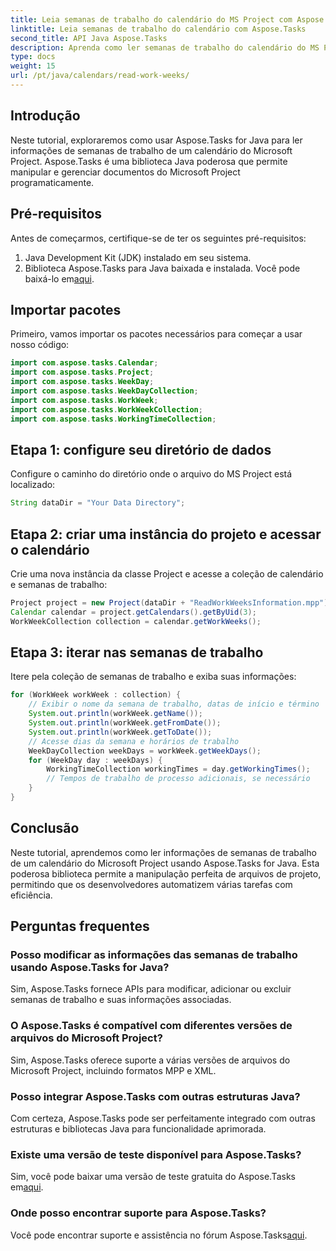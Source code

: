 ```yaml
---
title: Leia semanas de trabalho do calendário do MS Project com Aspose.Tasks
linktitle: Leia semanas de trabalho do calendário com Aspose.Tasks
second_title: API Java Aspose.Tasks
description: Aprenda como ler semanas de trabalho do calendário do MS Project usando Aspose.Tasks for Java. Obtenha instruções passo a passo neste tutorial abrangente.
type: docs
weight: 15
url: /pt/java/calendars/read-work-weeks/
---
```

## Introdução
Neste tutorial, exploraremos como usar Aspose.Tasks for Java para ler informações de semanas de trabalho de um calendário do Microsoft Project. Aspose.Tasks é uma biblioteca Java poderosa que permite manipular e gerenciar documentos do Microsoft Project programaticamente.
## Pré-requisitos
Antes de começarmos, certifique-se de ter os seguintes pré-requisitos:
1. Java Development Kit (JDK) instalado em seu sistema.
2.  Biblioteca Aspose.Tasks para Java baixada e instalada. Você pode baixá-lo em[aqui](https://releases.aspose.com/tasks/java/).
## Importar pacotes
Primeiro, vamos importar os pacotes necessários para começar a usar nosso código:
```java
import com.aspose.tasks.Calendar;
import com.aspose.tasks.Project;
import com.aspose.tasks.WeekDay;
import com.aspose.tasks.WeekDayCollection;
import com.aspose.tasks.WorkWeek;
import com.aspose.tasks.WorkWeekCollection;
import com.aspose.tasks.WorkingTimeCollection;
```
## Etapa 1: configure seu diretório de dados
Configure o caminho do diretório onde o arquivo do MS Project está localizado:
```java
String dataDir = "Your Data Directory";
```
## Etapa 2: criar uma instância do projeto e acessar o calendário
Crie uma nova instância da classe Project e acesse a coleção de calendário e semanas de trabalho:
```java
Project project = new Project(dataDir + "ReadWorkWeeksInformation.mpp");
Calendar calendar = project.getCalendars().getByUid(3);
WorkWeekCollection collection = calendar.getWorkWeeks();
```
## Etapa 3: iterar nas semanas de trabalho
Itere pela coleção de semanas de trabalho e exiba suas informações:
```java
for (WorkWeek workWeek : collection) {
    // Exibir o nome da semana de trabalho, datas de início e término
    System.out.println(workWeek.getName());
    System.out.println(workWeek.getFromDate());
    System.out.println(workWeek.getToDate());
    // Acesse dias da semana e horários de trabalho
    WeekDayCollection weekDays = workWeek.getWeekDays();
    for (WeekDay day : weekDays) {
        WorkingTimeCollection workingTimes = day.getWorkingTimes();
        // Tempos de trabalho de processo adicionais, se necessário
    }
}
```
## Conclusão
Neste tutorial, aprendemos como ler informações de semanas de trabalho de um calendário do Microsoft Project usando Aspose.Tasks for Java. Esta poderosa biblioteca permite a manipulação perfeita de arquivos de projeto, permitindo que os desenvolvedores automatizem várias tarefas com eficiência.
## Perguntas frequentes
### Posso modificar as informações das semanas de trabalho usando Aspose.Tasks for Java?
Sim, Aspose.Tasks fornece APIs para modificar, adicionar ou excluir semanas de trabalho e suas informações associadas.
### O Aspose.Tasks é compatível com diferentes versões de arquivos do Microsoft Project?
Sim, Aspose.Tasks oferece suporte a várias versões de arquivos do Microsoft Project, incluindo formatos MPP e XML.
### Posso integrar Aspose.Tasks com outras estruturas Java?
Com certeza, Aspose.Tasks pode ser perfeitamente integrado com outras estruturas e bibliotecas Java para funcionalidade aprimorada.
### Existe uma versão de teste disponível para Aspose.Tasks?
 Sim, você pode baixar uma versão de teste gratuita do Aspose.Tasks em[aqui](https://releases.aspose.com/).
### Onde posso encontrar suporte para Aspose.Tasks?
Você pode encontrar suporte e assistência no fórum Aspose.Tasks[aqui](https://forum.aspose.com/c/tasks/15).